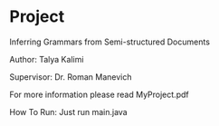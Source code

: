 # Project
Inferring Grammars from Semi-structured Documents

Author: Talya Kalimi

Supervisor: Dr. Roman Manevich

For more information please read MyProject.pdf

How To Run:
Just run main.java
